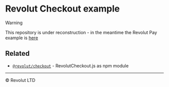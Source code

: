 # Revolut Checkout example

> [!WARNING]
> This repository is under reconstruction - in the meantime the Revolut Pay example is [here](revolut-pay-example)

## Related

- [`@revolut/checkout`](https://github.com/revolut-engineering/revolut-checkout) - RevolutCheckout.js as npm module

---

© Revolut LTD